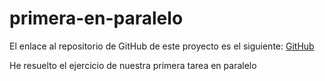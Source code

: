# primera-en-paralelo

El enlace al repositorio de GitHub de este proyecto es el siguiente: [GitHub]()

He resuelto el ejercicio de nuestra primera tarea en paralelo

